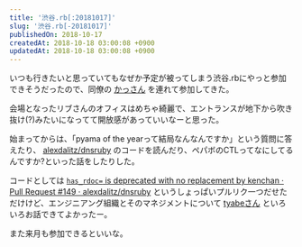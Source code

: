 ```yaml
---
title: '渋谷.rb[:20181017]'
slug: '渋谷.rb[-20181017]'
publishedOn: 2018-10-17
createdAt: 2018-10-18 03:00:08 +0900
updatedAt: 2018-10-18 03:00:08 +0900
---
```

いつも行きたいと思っていてもなぜか予定が被ってしまう渋谷.rbにやっと参加できそうだったので、同僚の [かっさん](https://twitter.com/UVB_76) を連れて参加してきた。

会場となったリブさんのオフィスはめちゃ綺麗で、エントランスが地下から吹き抜け(?)みたいになってて開放感があっていいなーと思った。

始まってからは、「pyama of the yearって結局なんなんですか」という質問に答えたり、 [alexdalitz/dnsruby](https://github.com/alexdalitz/dnsruby)  のコードを読んだり、ペパボのCTLってなにしてるんですか?といった話をしたりした。

コードとしては [`has_rdoc=` is deprecated with no replacement by kenchan · Pull Request #149 · alexdalitz/dnsruby](https://github.com/alexdalitz/dnsruby/pull/149) というしょっぱいプルリク一つだせただけけど、エンジニアング組織とそのマネジメントについて [tyabeさん](https://twitter.com/tyabe) といろいろお話できてよかったー。

また来月も参加できるといいな。
